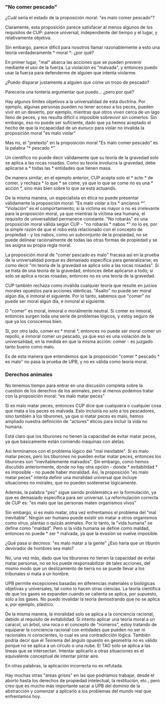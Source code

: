 ### "No comer pescado"

¿Cuál sería el estado de la proposición moral: "es malo comer pescado"?

Claramente, esta proposición parece satisfacer al menos algunos de los requisitos de CUP: parece universal, independiente del tiempo y el lugar, y relativamente objetiva.

Sin embargo, parece difícil para nosotros llamar razonablemente a esto una teoría verdaderamente * moral *: ¿por qué?

En primer lugar, "mal" abarca las acciones que se pueden prevenir mediante el uso de la fuerza. La violación es "malvada", y entonces puedo usar la fuerza para defenderme de alguien que intenta violarme.

¿Puedo disparar justamente a alguien que come un trozo de pescado?

Parecería una tontería argumentar que puedo... ¿pero por qué?

Hay algunos límites objetivos a la universalidad de esta doctrina. Por ejemplo, algunas personas pueden no tener acceso a los peces, pueden vivir en un desierto, por ejemplo, mientras que otros viven cerca de un lago lleno de peces, y les resulta difícil o imposible sobrevivir sin comerlos. Sin embargo, eso no puede ser suficiente, dado que ya hemos aceptado el hecho de que la incapacidad de un eunuco para violar no invalida la proposición moral "es malo violar"

Mas no, el "pretexto" en la proposición moral "Es malo comer pescado" es la palabra "* pescado *"

Un científico no puede decir válidamente que su teoría de la gravedad solo se aplica a las rocas rosadas. Como su teoría involucra la gravedad, debe aplicarse a * todas las * entidades que tienen masa.

De manera similar, en el ejemplo anterior, CUP acepta solo el * acto * de comer, y rechaza * lo que * se come, ya que lo que se come no es una * acción *, sino más bien sobre lo que se está actuando.

De la misma manera, un especialista en ética no puede presentar válidamente la proposición moral: "Es malo violar a los * ancianos *". "Violación" es el comportamiento; si la víctima es mayor o no es irrelevante para la proposición moral, ya que mientras la víctima sea humana, el requisito de universalidad permanece constante. "No robarás" es una proposición moral válida según CUP - "no robarás * nabos *" no lo es, por la simple razón de que el robo está relacionado con el concepto de propiedad - y los nabos, como un subconjunto de la propiedad, no se puede delinear racionalmente de todas las otras formas de propiedad y se les asigna su propia regla moral.

La proposición moral de "comer pescado es malo" fracasa así en la prueba de la universalidad porque es demasiado específica para generalizarse; es como decir "mi teoría de la gravedad se aplica solo a las rocas rosadas". Si se trata de una teoría de la gravedad, entonces debe aplicarse a todo; si solo se aplica a rocas rosadas, entonces no es una teoría de la gravedad.

CUP también rechaza como inválida cualquier teoría que resulte en juicios morales opuestos para acciones idénticas. "Asalto" no puede ser moral algún día, e inmoral el siguiente. Por lo tanto, sabemos que "comer" no puede ser moral algún día, e inmoral al siguiente.

O "comer" es moral, inmoral o moralmente neutral. Si comer es inmoral, entonces surgen toda una serie de problemas lógicos, y estoy seguro de que ya los conocemos bien.

Si, por otro lado, comer es * moral *, entonces no puede ser moral comer un repollo, e inmoral comer un pescado, ya que eso es una violación de la universalidad, en la medida en que la misma acción: comer - es juzgado tanto bueno como malo.

Es de esta manera que entendemos que la proposición "comer * pescado * es malo" no pasa la prueba de UPB, y no es válida como teoría moral.

### Derechos animales

No tenemos tiempo para entrar en una discusión completa sobre la cuestión de los derechos de los animales, pero al menos podemos tratar con la proposición moral: "es malo matar peces"

Si es malo matar peces, entonces CUP dice que cualquiera o cualquier cosa que mata a los peces es malvada. Esto incluiría no solo a los pescadores, sino también a los tiburones, ya que si matar peces es malo, hemos ampliado nuestra definición de "actores" éticos para incluir la vida no humana.

Está claro que los tiburones no tienen la capacidad de evitar matar peces, ya que básicamente están comiendo máquinas con aletas.

Así terminamos con el problema lógico del "mal inevitable". Si es malo matar peces, pero los tiburones no pueden evitar matar peces, entonces los tiburones son "inevitablemente malvados". Sin embargo, como hemos discutido anteriormente, donde no hay otra opción - donde * evitabilidad * es imposible - no puede haber moralidad. Así, la proposición "es malo matar peces" intenta definir una moralidad universal que incluye situaciones no morales, que no pueden sostenerse lógicamente.

Además, la palabra "pez" sigue siendo problemática en la formulación, ya que es demasiado específica para ser universal. La reformulación correcta de CUP es: "es malo que las personas maten organismos vivos"

Sin embargo, si es malo matar, otra vez enfrentamos el problema del "mal inevitable". Ningún ser humano puede existir sin matar a otros organismos como virus, plantas o quizás animales. Por lo tanto, la "vida humana" se define como "maldad". Pero si la vida humana se define como maldad, entonces no puede * ser * malvada, ya que la evasión se vuelve imposible.

¿Qué pasa si decimos: "es malo matar a la gente" ¿Eso haría que un tiburón devorador de hombres sea malo?

No, una vez más, dado que los tiburones no tienen la capacidad de evitar matar personas, no se los puede responsabilizar de tales acciones, del mismo modo que un deslizamiento de tierra no se puede llevar a los tribunales si mata a un hombre.

UPB permite excepciones basadas en diferencias materiales o biológicas objetivas y universales, tal como lo hacen otras ciencias. La teoría científica de que los gases se expanden cuando se calienta se aplica, por supuesto, solo a los gases. No puedo invalidar la teoría demostrando que no se aplica a, por ejemplo, plástico.

De la misma manera, la moralidad solo se aplica a la conciencia racional, debido al requisito de evitabilidad. Si intento aplicar una teoría moral a un caracol, un árbol, una roca o el concepto de "números", estoy tratando de equiparar la conciencia racional con entidades que pueden no ser ni racionales ni conscientes, lo cual es una contradicción lógica. También podría decir que el Teorema del ángulo opuesto en geometría no es válido porque no se aplica a un círculo o una nube. El TAO solo se aplica a las líneas que se intersectan. Intentar aplicarlo a otras situaciones es el equivalente conceptual de intentar pintar aire.

En otras palabras, la aplicación incorrecta no es refutada.

Hay muchas otras "áreas grises" en las que podríamos trabajar, desde el aborto hasta los derechos de propiedad intelectual, la restitución, etc., pero creo que es mucho más importante sacar a UPB del dominio de la abstracción y comenzar a aplicarlo a los problemas del mundo real que enfrentamos hoy.